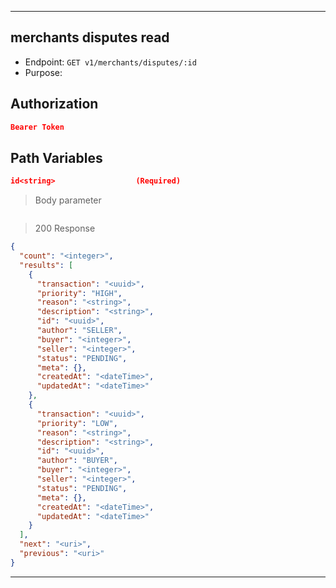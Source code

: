 
----------------------------------------------------------------------------------
## merchants disputes read
* Endpoint: `GET v1/merchants/disputes/:id`
* Purpose: 

## Authorization

```json
Bearer Token
```
## Path Variables
```json
id<string>                  (Required)
```

> Body parameter
```json

```

> 200 Response

```json
{
  "count": "<integer>",
  "results": [
    {
      "transaction": "<uuid>",
      "priority": "HIGH",
      "reason": "<string>",
      "description": "<string>",
      "id": "<uuid>",
      "author": "SELLER",
      "buyer": "<integer>",
      "seller": "<integer>",
      "status": "PENDING",
      "meta": {},
      "createdAt": "<dateTime>",
      "updatedAt": "<dateTime>"
    },
    {
      "transaction": "<uuid>",
      "priority": "LOW",
      "reason": "<string>",
      "description": "<string>",
      "id": "<uuid>",
      "author": "BUYER",
      "buyer": "<integer>",
      "seller": "<integer>",
      "status": "PENDING",
      "meta": {},
      "createdAt": "<dateTime>",
      "updatedAt": "<dateTime>"
    }
  ],
  "next": "<uri>",
  "previous": "<uri>"
}
```
----------------------------------------------------------------------------------